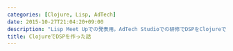 ```yaml
---
categories: [Clojure, Lisp, AdTech]
date: 2015-10-27T21:04:20+09:00
description: "Lisp Meet Upでの発表用。AdTech Studioでの研修でDSPをClojureで作った話。"
title: ClojureでDSPを作った話
---
```


<section data-markdown
    data-separator="\n===\n"
    data-vertical="\n---\n"
    data-notes="^Note:">
<script type="text/template">
# ClojureでDSPを作った話
----------------------
Lisp Meet Up #3
<!-- .slide: class="center" -->
===
# About Me
---------
![κeenのアイコン](/images/icon.png) <!-- .element: style="position:absolute;right:0;z-index:-1" -->

 + κeen
 + [@blackenedgold](https://twitter.com/blackenedgold)
 + Github: [KeenS](https://github.com/KeenS)
 + サイバーエージェントのエンジニア
 + Lisp, ML, Shell Scriptあたりを書きます

===
# DSPとは
--------

* Demand Side Platform
* 広告主から広告を集めて広告の表示権を競り落し、適切な広告を出す
  0. 広告主を集めて
  1. 競りの通知を受け取って
  2. 一番コスパが良さそうな広告を選んで
  3. 入札して
  4. 落札通知を受け取る
  5. 落札したら広告を出す

===

# ひとりDSP
----------

* AdTech Studioの新卒研修
* 2ヶ月間、業務時間の20%を使ってDSPを作る
  + 実質8営業日
* 業務ロジックを理解することが目的
* 最後に新卒の作ったDSP同士で競争、利益が得点になる
* 他には最終発表での得点も
* **研修なので好きにやっていい**
  + Clojureで書くことに
* サーバーの他は広告主データと学習用データが与えられる


===
<iframe src="//www.slideshare.net/slideshow/embed_code/key/92I5tQt6q6IjII" width="425" height="355" frameborder="0" marginwidth="0" marginheight="0" scrolling="no" style="border:1px solid #CCC; border-width:1px; margin-bottom:5px; max-width: 100%;" allowfullscreen> </iframe> <div style="margin-bottom:5px"> <strong> <a href="//www.slideshare.net/prir/ss-35918532" title="日本におけるアドテク市場とサイバーエージェントのアドテク事業について" target="_blank">日本におけるアドテク市場とサイバーエージェントのアドテク事業について</a> </strong> from <strong><a href="//www.slideshare.net/prir" target="_blank">CyberAgent, Inc.</a></strong> </div>

===
# 作るもの
---------

* 競りの通知を受け取って入札するJSON REST API
* 落札の通知を受け取るJSON REST API
  + 割とシンプル
* 「一番コスパが良さそうな広告を選ぶ」部分は色々と工夫する
* 今回は広告を出すところまではやらない
* クリック情報は落札通知に入ってる

===
# b11dについて
-------------

* 今回作ったDSP
* [KeenS/b11d](https://github.com/KeenS/b11d)
* Clojure製
* 5日くらいで作った
* あまりゴテゴテしない方針
  + 今回パフォーマンスは無視していい
  + Clojureに慣れてないので学習コストも抑えたい
* NginXとAppとMySQL構成+α
* DBは綺麗に設計したい
* 1リクエスト毎にDBを引きにいく素敵仕様

===
# WAP
-----

* Compojure
* Sinatra likeなやつ
* ringの上に乗っかてる
* かなりシンプルな部類だがJSON REST API程度ならこれで十分
* ringミドルウェアのでJSON部分も抽象化
* 学習コストが低いので気軽に始められる

===
# JSONライブラリ
--------------

* ring.middleware.json/wrap-json-{body, response}
  + JSON->マップとマップ->JSON
  + bodyの方はキーがStringになるのが微妙
    - セキュリティ的に仕方ない
  + Content-Typeを指定しないと動かない罠
* cheshire
  + 事前データをインポートするのに使った
  + ringのJSONミドルウェアの依存なのでそのまま使った
  + 自然で使い易いAPI

===
# データベース接続
----------------

* java.jdbc
* JDBCのClojure向けラッパ?
* DataSourceを自分で渡すのでコネクションプールも簡単
* SQL手書きしたら良い感じにマップを返してくれる
* Storeはカラムと値の対応を手書き
* 便利マクロもいくつか

===
# データベース接続
----------------

* eager loading面倒問題
  + 入れ子オブジェクトを保存する方も面倒だった
  + ORMの便利さを実感。
* bulk insert難しい問題
  + 実行時可変長引数難しい
* ORMはXXXを使うかJavaのやつをそのまま使う?
* JavaはXMLさえ我慢すれば割と良い奴揃ってる
* しかしレスポンスはマップで欲しいかも

===
# 運用
-----

* warに固めてTomcat vs スタンドアロンなfat jar
* 今回はfat jarを選択
* スタンドアロンだとsupervisordとかでの管理が楽
* Tomcatの運用経験がない
* Jetty中々優秀らしい
* jstatを使ってMackerelでメトリクス取った

===
# 非同期化
---------

* core.async/goで手軽に非同期
* DBへの書き込みを非同期にした
* DB書き込みでエラーが出ても500にならない恐怖
* 最初の方で支払いを記録出来てなくて予算管理が死亡
  + 予算管理失敗ペナルティで、大分点数引かれたらしい
* goroutineでの例外処理どうやるんだろう。

===
# 開発環境
---------

* nREPL + Emacs + CIDER
* 補完の設定上手くいかなかった
* 諸々地味に不便
* 起動遅い
* Emacs側からnREPL立ち上げたい
* サーバーのライブリロード欲しい
* 正解が欲しい


===
# その他Clojureについて
---------------------

* コンスのCarを取るのに`hd`か`head`か`car`か分かんなかった
  + 結局どれでもなくて`first`だった
* 引数のパターンマッチが便利
  + JSON REST APIだとリクエストに何を期待してるのか分かりづらい
  + パターンマッチがドキュメントになる
* やっぱJavaのライブラリ使えるの便利

===
# 落穂拾い
---------

* デプロイにはシェルスクリプト
  + お家芸
* 「一番コスパが良さそうな広告を選んで入札」で統計か機械学習が必要
  + 1回表示した時の収益の期待値を計算する
* 今回は事前データの統計を使った
  + 理想的には機械学習。時間変化についていける
* In Appでオンライン学習出来るライブラリが思ったよりない
  + 分散処理向けの大袈裟なのが多い
  + Weka? liblinear-java?
* 後で考えたらIncanter使えばよかった

===
# まとめ
-------

* 給料貰いながらLisp書いた
* ClojureでDSP作った
* Clojureで機械学習したかったけど間に合わなかった

===
# 参考
------

* [Internal of b11d | κeenのHappy Hacκing Blog](//KeenS.github.io/slide/Internal_of_b11d/)

</script>
</section>
